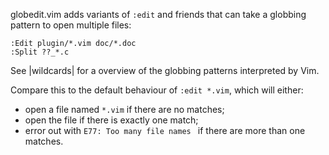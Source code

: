 globedit.vim adds variants of `:edit` and friends that can take a globbing
pattern to open multiple files:

    :Edit plugin/*.vim doc/*.doc
    :Split ??_*.c

See |wildcards| for a overview of the globbing patterns interpreted by Vim.

Compare this to the default behaviour of `:edit *.vim`, which will either:

- open a file named `*.vim` if there are no matches;
- open the file if there is exactly one match;
- error out with `E77: Too many file names ` if there are more than one
  matches.


